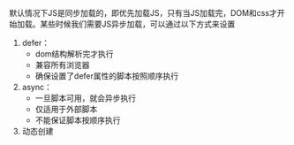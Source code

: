 默认情况下JS是同步加载的，即优先加载JS，只有当JS加载完，DOM和css才开始加载。某些时候我们需要JS异步加载，可以通过以下方式来设置

1. defer：
   * dom结构解析完才执行
   * 兼容所有浏览器
   * 确保设置了defer属性的脚本按照顺序执行
2. async：
   * 一旦脚本可用，就会异步执行
   * 仅适用于外部脚本
   * 不能保证脚本按顺序执行
3. 动态创建<script>标签





#### async/await

async声明异步函数，返回值是promise。如果返回的不是Promise，会自动用resolve进行包装。

```javascript
async function test() {
    return 'test'
}
test();
// 返回值: Promise{<resolve>:"test"}
```

await等待右侧表达式的结果，这个结果是Promise对象或其他值。

* 如果是promise对象，await会阻塞之后的代码，等待promise对象resolve，然后得到resolve的值，作为await表达式的计算结果
* 如果不是，那么await的表达式的运算结果就是他等到的东西。

```javascript
function test() {
    return new Promise(resolve => {
        setTimeout(() => resolve("test"), 2000);
    });
}

const result = await test();
console.log(result);
console.log('end')
```

await关键字必须在async函数内或者外部全局代码中。

执行到await的时候，会立即跳出当前async函数，等cpu空闲后再回来。